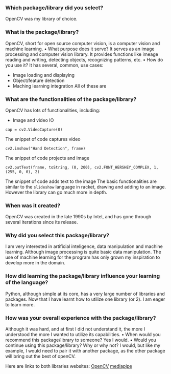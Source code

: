 ### Which package/library did you select?
OpenCV was my library of choice.
### What is the package/library?
OpenCV, short for open source computer vision, is a computer vision and machine learning. 
• What purpose does it serve?
It serves as an image processing and computer vision library. It provides functions like imeage reading and writing, detecting objects, recognizing patterns, etc.
• How do you use it?
It has several, common, use cases:
- Image loading and displaying
- Object/feature detection
- Maching learning integration
All of these are
### What are the functionalities of the package/library?
OpenCV has lots of functionalities, including:
- Image and video IO
```
cap = cv2.VideoCapture(0)
```
The snippet of code captures video
```
cv2.imshow("Hand Detection", frame)
```
The snippet of code projects and image
```
cv2.putText(frame, toString, (0, 200), cv2.FONT_HERSHEY_COMPLEX, 1, (255, 0, 0), 2)
```
The snippet of code adds text to the image
The basic functionalities are similar to the ```slideshow``` language in racket, drawing and adding to an image. However the library can go much more in depth.
### When was it created?
OpenCV was created in the late 1990s by Intel, and has gone through several iterations since its release. 
### Why did you select this package/library?
I am very interested in artificial inteligence, data manipulation and machine learning. Although image processing is quite basic data manipulation. The use of machine learning for the program has only grown my inspiration to develop more in the domain. 
### How did learning the package/library influence your learning of the language?
Python, although simple at its core, has a very large number of libraries and packages. Now that I have learnt how to utilize one library (or 2). I am eager to learn more. 
### How was your overall experience with the package/library?
Although it was hard, and at first I did not understand it, the more I understood the more I wanted to utilize its capabilities.
• When would you recommend this package/library to someone?
Yes I would.
• Would you continue using this package/library? Why or why not?
I would, but like my example, I would need to pair it with another package, as the other package will bring out the best of openCV.

Here are links to both libraries websites:
[OpenCV]([https://opencv.org/](https://docs.opencv.org/4.x/d9/df8/tutorial_root.html))
[mediapipe](https://mediapipe-studio.webapps.google.com/home)
